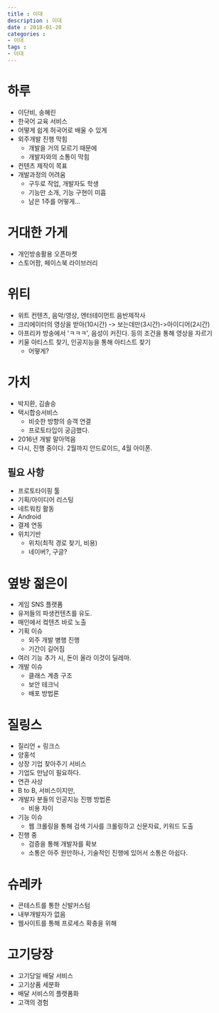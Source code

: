 ```yaml
---
title : 이대
description : 이대
date : 2018-01-20
categories :
- 이대
tags :
- 이대
---
```


# 하루
- 이단비, 송혜린
- 한국어 교육 서비스
- 어떻게 쉽게 허국어로 배울 수 있게
- 외주개발 진행 막힘
  - 개발을 거의 모르기 때문에
  - 개발자와의 소통이 막힘
- 컨텐츠 제작이 목표
- 개발과정의 어려움
  - 구두로 작업, 개발자도 학생
  - 기능만 소개, 기능 구현이 미흡
  - 남은 1주를 어떻게...

# 거대한 가게
- 개인방송활용 오픈마켓
- 스토어팜, 페이스북 라이브러리

# 위티
- 위트 컨텐츠, 음악/영상, 엔터테이먼트 음반제작사
- 크리에이터의 영상을 받아(10시간) -> 보는데만(3시간)->아이디어(2시간)
- 아프리카 방송에서 'ㅋㅋㅋ', 음성이 커진다. 등의 조건을 통해 영상을 자르기
- 키울 아티스트 찾기, 인공지능을 통해 아티스트 찾기
  - 어떻게?

##


# 가치
- 박지환, 김솔승
- 택시합승서비스
  - 비슷한 방향의 승객 연결
  - 프로토타입이 궁금했다.
- 2016년 개발 말아먹음
- 다시, 진행 중이다. 2월까지 안드로이드, 4월 아이폰.

## 필요 사항
- 프로토타이핑 툴
- 기획/아이디어 리스팅
- 네트워킹 활동
- Android
- 결제 연동
- 위치기반
  - 위치(최적 경로 찾기, 비용)
  - 네이버?, 구글?

# 옆방 젊은이
- 게임 SNS 플랫폼
- 유저들의 파생컨텐츠를 유도.
- 매인에서 컼텐츠 바로 노출
- 기획 이슈
  - 외주 개발 병행 진행
  - 기간이 길어짐
- 여러 기능 추가 시, 돈이 올라 이것이 딜레마.
- 개발 이슈
  - 클래스 계층 구조
  - 보안 테크닉
  - 배포 방법론

# 질링스
- 질리언 + 링크스
- 양홍석
- 상장 기업 찾아주기 서비스
- 기업도 만남이 필요하다.
- 연관 사상
- B to B, 서비스이지만,
- 개발자 분들의 인공지능 진행 방법론
  - 비용 차이
- 기능 이슈
  - 웹 크롤링을 통해 검색 기사를 크롤링하고 신문자료, 키워드 도출
- 진행 중
  - 검증을 통해 개발자를 확보
  - 소통은 아주 원만하나, 기술적인 진행에 있어서 소통은 아쉽다.

# 슈레카
- 콘테스트를 통한 신발커스텀
- 내부개발자가 없음
- 웹사이트를 통해 프로세스 확충을 위해

# 고기당장
- 고기당일 배달 서비스
- 고기상품 세분화
- 배달 서비스의 플랫폼화
- 고객의 경험
